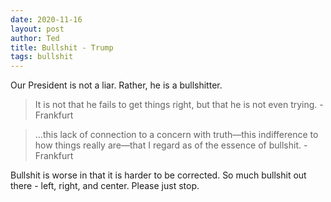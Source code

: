 ```yaml
---
date: 2020-11-16
layout: post
author: Ted
title: Bullshit - Trump
tags: bullshit
---
```

Our President is not a liar. Rather, he is a bullshitter. 

> It is not that he fails to get things right, but that he is not even trying. - Frankfurt

> ...this lack of connection to a concern with truth—this indifference to how things really are—that I regard as of the essence of bullshit. - Frankfurt

Bullshit is worse in that it is harder to be corrected. So much bullshit out there - left, right, and center. Please just stop.

